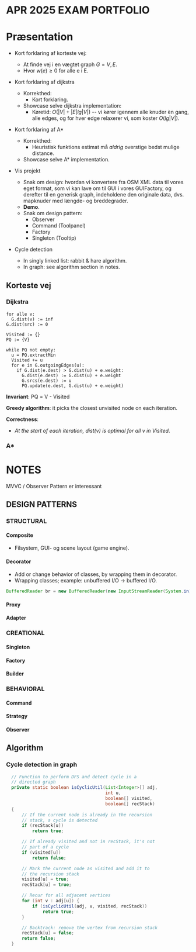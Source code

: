 # APR 2025 EXAM PORTFOLIO



# Præsentation

  - Kort forklaring af korteste vej:
      + At finde vej i en vægtet graph $G = {V, E}$.
      + Hvor $w(e) \ge 0$ for alle e i E.
      
  - Kort forklaring af dijkstra
      + Korrekthed:
          - Kort forklaring. 
      + Showcase selve dijkstra implementation:
          - Køretid: $O(|V| + |E| lg|V|)$ -- vi kører igennem alle knuder èn
            gang, alle edges, og for hver edge relaxerer vi, som koster $O(lg|V|)$.
  
  - Kort forklaring af A*
      + Korrekthed:
          - Heuristisk funktions estimat må *aldrig* overstige bedst mulige distance.
      + Showcase selve A* implementation.
  
  - Vis projekt
      + Snak om design: hvordan vi konvertere fra OSM XML data til vores eget format,
        som vi kan lave om til GUI i vores GUIFactory, og derefter til en
        generisk graph, indeholdene den originale data, dvs. mapknuder med
        længde- og breddegrader.
      + **Demo**.
      + Snak om design pattern:
          - Observer
          - Command (Toolpanel)
          - Factory
          - Singleton (Tooltip)

  - Cycle detection
      + In singly linked list: rabbit & hare algorithm.
      + In graph: see algorithm section in notes.
  

## Korteste vej



### Dijkstra

```
for alle v:
  G.dist(v) := inf
G.dist(src) := 0

Visited := {}
PQ := {V}

while PQ not empty:
  u = PQ.extractMin
  Visited += u
  for e in G.outgoingEdges(u):
    if G.dist(e.dest) > G.dist(u) + e.weight:
      G.dist(e.dest) := G.dist(u) + e.weight
      G.srcs(e.dest) := u
      PQ.update(e.dest, G.dist(u) + e.weight)
```

**Invariant**: PQ = V - Visited

**Greedy algorithm**: it picks the closest unvisited node on each iteration.

**Correctness**:

  - *At the start of each iteration, dist(v) is optimal for all v in Visited*.

### A*

# NOTES 

MVVC / Observer Pattern er interessant

## DESIGN PATTERNS

### STRUCTURAL

#### Composite

  - Filsystem, GUI- og scene layout (game engine).

#### Decorator

  - Add or change behavior of classes, by wrapping them in decorator.
  - Wrapping classes; example: unbuffered I/O -> buffered I/O.

```java
BufferedReader br = new BufferedReader(new InputStreamReader(System.in));
```

#### Proxy
#### Adapter
  
### CREATIONAL

#### Singleton
#### Factory
#### Builder

### BEHAVIORAL

#### Command
#### Strategy
#### Observer

## Algorithm

### Cycle detection in graph

```java
  // Function to perform DFS and detect cycle in a
  // directed graph
  private static boolean isCyclicUtil(List<Integer>[] adj,
                                      int u,
                                      boolean[] visited,
                                      boolean[] recStack)
  {
      // If the current node is already in the recursion
      // stack, a cycle is detected
      if (recStack[u])
          return true;

      // If already visited and not in recStack, it's not
      // part of a cycle
      if (visited[u])
          return false;

      // Mark the current node as visited and add it to
      // the recursion stack
      visited[u] = true;
      recStack[u] = true;

      // Recur for all adjacent vertices
      for (int v : adj[u]) {
          if (isCyclicUtil(adj, v, visited, recStack))
              return true;
      }

      // Backtrack: remove the vertex from recursion stack
      recStack[u] = false;
      return false;
  }
```
